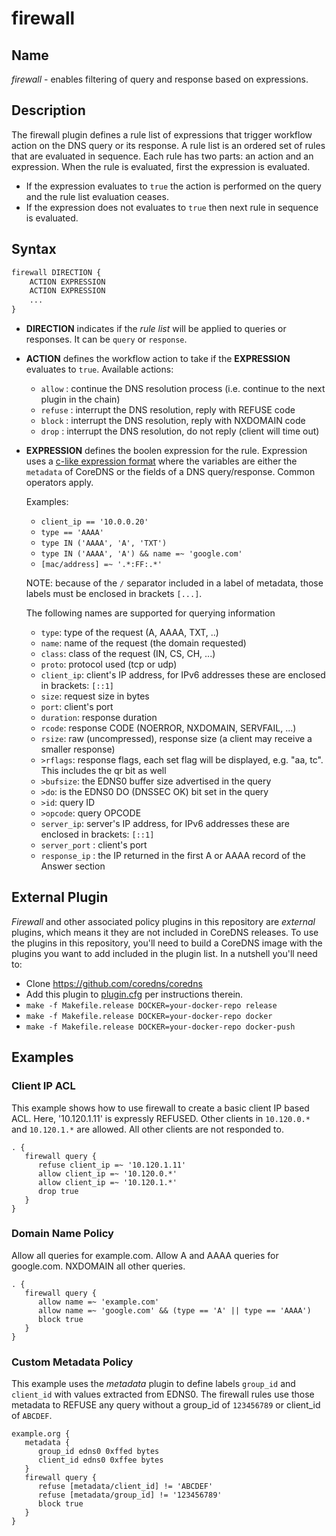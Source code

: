 # firewall

## Name

*firewall* - enables filtering of query and response based on expressions.

## Description

The firewall plugin defines a rule list of expressions that trigger workflow action on the DNS query or its response.
A rule list is an ordered set of rules that are evaluated in sequence.
Each rule has two parts: an action and an expression. When the rule is evaluated,
first the expression is evaluated.
- If the expression evaluates to `true` the action is performed on the query and the rule list evaluation ceases.
- If the expression does not evaluates to `true` then next rule in sequence is evaluated.


## Syntax

~~~ txt
firewall DIRECTION {
    ACTION EXPRESSION
    ACTION EXPRESSION
    ...
}
~~~~

* **DIRECTION** indicates if the _rule list_ will be applied to queries or responses. It can be `query` or `response`.

* **ACTION** defines the workflow action to take if the **EXPRESSION** evaluates to `true`.
Available actions:
  - `allow` : continue the DNS resolution process (i.e. continue to the next plugin in the chain)
  - `refuse` : interrupt the DNS resolution, reply with REFUSE code
  - `block` : interrupt the DNS resolution, reply with NXDOMAIN code
  - `drop` : interrupt the DNS resolution, do not reply (client will time out)

* **EXPRESSION** defines the boolen expression for the rule.  Expression uses a [c-like expression format](https://github.com/Knetic/govaluate/blob/master/MANUAL.md)
where the variables are either the `metadata` of CoreDNS or the fields of a DNS query/response.  Common operators apply.

  Examples:
  * `client_ip == '10.0.0.20'`
  * `type == 'AAAA'`
  * `type IN ('AAAA', 'A', 'TXT')`
  * `type IN ('AAAA', 'A') && name =~ 'google.com'`
  * `[mac/address] =~ '.*:FF:.*'`

  NOTE: because of the `/` separator included in a label of metadata, those labels must be enclosed in
  brackets `[...]`.

  The following names are supported for querying information

  * `type`: type of the request (A, AAAA, TXT, ..)
  * `name`: name of the request (the domain requested)
  * `class`: class of the request (IN, CS, CH, ...)
  * `proto`: protocol used (tcp or udp)
  * `client_ip`: client's IP address, for IPv6 addresses these are enclosed in brackets: `[::1]`
  * `size`: request size in bytes
  * `port`: client's port
  * `duration`: response duration
  * `rcode`: response CODE (NOERROR, NXDOMAIN, SERVFAIL, ...)
  * `rsize`: raw (uncompressed), response size (a client may receive a smaller response)
  * `>rflags`: response flags, each set flag will be displayed, e.g. "aa, tc". This includes the qr
    bit as well
  * `>bufsize`: the EDNS0 buffer size advertised in the query
  * `>do`: is the EDNS0 DO (DNSSEC OK) bit set in the query
  * `>id`: query ID
  * `>opcode`: query OPCODE
  * `server_ip`: server's IP address, for IPv6 addresses these are enclosed in brackets: `[::1]`
  * `server_port` : client's port
  * `response_ip` : the IP returned in the first A or AAAA record of the Answer section

## External Plugin

*Firewall* and other associated policy plugins in this repository are *external* plugins, which means it they are not included in CoreDNS releases.  To use the plugins in this repository, you'll need to build a CoreDNS image with the plugins you want to add included in the plugin list. In a nutshell you'll need to:
* Clone https://github.com/coredns/coredns
* Add this plugin to [plugin.cfg](https://github.com/coredns/coredns/blob/master/plugin.cfg) per instructions therein.
* `make -f Makefile.release DOCKER=your-docker-repo release`
* `make -f Makefile.release DOCKER=your-docker-repo docker`
* `make -f Makefile.release DOCKER=your-docker-repo docker-push`

## Examples

### Client IP ACL
This example shows how to use firewall to create a basic client IP based ACL. Here, '10.120.1.11' is expressly REFUSED.
Other clients in `10.120.0.*` and `10.120.1.*` are allowed.  All other clients are not responded to.

~~~ corefile
. {
   firewall query {
      refuse client_ip =~ '10.120.1.11'
      allow client_ip =~ '10.120.0.*'
      allow client_ip =~ '10.120.1.*'
      drop true
   }
}
~~~

### Domain Name Policy
Allow all queries for example.com.
Allow A and AAAA queries for google.com.
NXDOMAIN all other queries.

~~~ corefile
. {
   firewall query {
      allow name =~ 'example.com'
      allow name =~ 'google.com' && (type == 'A' || type == 'AAAA')
      block true
   }
}
~~~

### Custom Metadata Policy
This example uses the *metadata* plugin to define labels `group_id` and `client_id` with values extracted from EDNS0. The firewall rules use those metadata to REFUSE any query without a group_id of `123456789` or client_id of `ABCDEF`.

~~~ corefile
example.org {
   metadata {
      group_id edns0 0xffed bytes
      client_id edns0 0xffee bytes
   }
   firewall query {
      refuse [metadata/client_id] != 'ABCDEF'
      refuse [metadata/group_id] != '123456789'
      block true
   }
}
~~~

